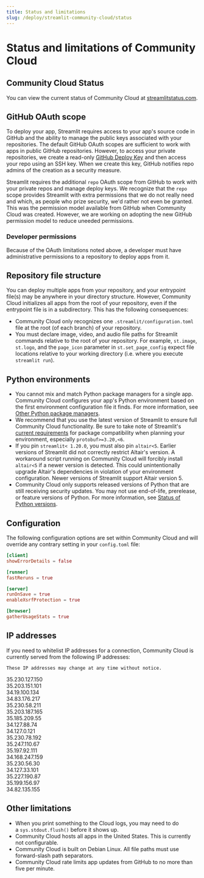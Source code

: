 ```yaml
---
title: Status and limitations
slug: /deploy/streamlit-community-cloud/status
---
```


# Status and limitations of Community Cloud

## Community Cloud Status

You can view the current status of Community Cloud at [streamlitstatus.com](https://www.streamlitstatus.com/).

## GitHub OAuth scope

To deploy your app, Streamlit requires access to your app's source code in GitHub and the ability to manage the public keys associated with your repositories. The default GitHub OAuth scopes are sufficient to work with apps in public GitHub repositories. However, to access your private repositories, we create a read-only [GitHub Deploy Key](https://docs.github.com/en/free-pro-team@latest/developers/overview/managing-deploy-keys#deploy-keys) and then access your repo using an SSH key. When we create this key, GitHub notifies repo admins of the creation as a security measure.

Streamlit requires the additional `repo` OAuth scope from GitHub to work with your private repos and manage deploy keys. We recognize that the `repo` scope provides Streamlit with extra permissions that we do not really need and which, as people who prize security, we'd rather not even be granted. This was the permission model available from GitHub when Community Cloud was created. However, we are working on adopting the new GitHub permission model to reduce uneeded permissions.

### Developer permissions

Because of the OAuth limitations noted above, a developer must have administrative permissions to a repository to deploy apps from it.

## Repository file structure

You can deploy multiple apps from your repository, and your entrypoint file(s) may be anywhere in your directory structure. However, Community Cloud initializes all apps from the root of your repository, even if the entrypoint file is in a subdirectory. This has the following consequences:

- Community Cloud only recognizes one `.streamlit/configuration.toml` file at the root (of each branch) of your repository.
- You must declare image, video, and audio file paths for Streamlit commands relative to the root of your repository. For example, `st.image`, `st.logo`, and the `page_icon` parameter in `st.set_page_config` expect file locations relative to your working directory (i.e. where you execute `streamlit run`).

## Python environments

- You cannot mix and match Python package managers for a single app. Community Cloud configures your app's Python environment based on the first environment configuration file it finds. For more information, see [Other Python package managers](/deploy/streamlit-community-cloud/deploy-your-app/app-dependencies#other-python-package-managers).
- We recommend that you use the latest version of Streamlit to ensure full Community Cloud functionality. Be sure to take note of Streamlit's [current requirements](https://github.com/streamlit/streamlit/blob/develop/lib/setup.py) for package compatibility when planning your environment, especially `protobuf>=3.20,<6`.
- If you pin `streamlit< 1.20.0`, you must also pin `altair<5`. Earlier versions of Streamlit did not correctly restrict Altair's version. A workaround script running on Community Cloud will forcibly install `altair<5` if a newer version is detected. This could unintentionally upgrade Altair's dependencies in violation of your environment configuration. Newer versions of Streamlit support Altair version 5.
- Community Cloud only supports released versions of Python that are still receiving security updates. You may not use end-of-life, prerelease, or feature versions of Python. For more information, see [Status of Python versions](https://devguide.python.org/versions/).

## Configuration

The following configuration options are set within Community Cloud and will override any contrary setting in your `config.toml` file:

```toml
[client]
showErrorDetails = false

[runner]
fastReruns = true

[server]
runOnSave = true
enableXsrfProtection = true

[browser]
gatherUsageStats = true
```

## IP addresses

If you need to whitelist IP addresses for a connection, Community Cloud is currently served from the following IP addresses:

<Warning>

    These IP addresses may change at any time without notice.

</Warning>

<div style={{ display: "flex", flexWrap: "wrap", flexDirection: "row", alignItems: "start" }}>
    <div style={{ width: "150px" }}>35.230.127.150</div>
    <div style={{ width: "150px" }}>35.203.151.101</div>
    <div style={{ width: "150px" }}>34.19.100.134</div>
    <div style={{ width: "150px" }}>34.83.176.217</div>
    <div style={{ width: "150px" }}>35.230.58.211</div>
    <div style={{ width: "150px" }}>35.203.187.165</div>
    <div style={{ width: "150px" }}>35.185.209.55</div>
    <div style={{ width: "150px" }}>34.127.88.74</div>
    <div style={{ width: "150px" }}>34.127.0.121</div>
    <div style={{ width: "150px" }}>35.230.78.192</div>
    <div style={{ width: "150px" }}>35.247.110.67</div>
    <div style={{ width: "150px" }}>35.197.92.111</div>
    <div style={{ width: "150px" }}>34.168.247.159</div>
    <div style={{ width: "150px" }}>35.230.56.30</div>
    <div style={{ width: "150px" }}>34.127.33.101</div>
    <div style={{ width: "150px" }}>35.227.190.87</div>
    <div style={{ width: "150px" }}>35.199.156.97</div>
    <div style={{ width: "150px" }}>34.82.135.155</div>
</div>

## Other limitations

- When you print something to the Cloud logs, you may need to do a `sys.stdout.flush()` before it shows up.
- Community Cloud hosts all apps in the United States. This is currently not configurable.
- Community Cloud is built on Debian Linux. All file paths must use forward-slash path separators.
- Community Cloud rate limits app updates from GitHub to no more than five per minute.
